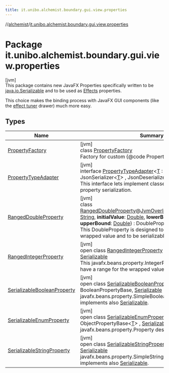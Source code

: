```yaml
---
title: it.unibo.alchemist.boundary.gui.view.properties
---
```

//[alchemist](../../index.html)/[it.unibo.alchemist.boundary.gui.view.properties](index.html)



# Package it.unibo.alchemist.boundary.gui.view.properties



[jvm]\
This package contains new JavaFX Properties specifically written to be [java.io.Serializable](https://docs.oracle.com/javase/8/docs/api/java/io/Serializable.html) and to be used as [Effects](../it.unibo.alchemist.boundary.gui.effects/-effect-f-x/index.html) properties. 



 This choice makes the binding process with JavaFX GUI components (like the [ effect tuner](../it.unibo.alchemist.boundary.gui.controller/-effect-properties-controller/index.html) drawer) much more easy.



## Types


| Name | Summary |
|---|---|
| [PropertyFactory](-property-factory/index.html) | [jvm]<br>class [PropertyFactory](-property-factory/index.html)<br>Factory for custom {@code Property}. |
| [PropertyTypeAdapter](-property-type-adapter/index.html) | [jvm]<br>interface [PropertyTypeAdapter](-property-type-adapter/index.html)<[T](-property-type-adapter/index.html) : Property<out [Any](https://kotlinlang.org/api/latest/jvm/stdlib/kotlin/-any/index.html)>?> : JsonSerializer<[T](../it.unibo.alchemist.boundary.monitor/-f-x-step-monitor/index.html)> , JsonDeserializer<[T](../it.unibo.alchemist.boundary.monitor/-f-x-step-monitor/index.html)> <br>This interface lets implement classes for JavaFX custom property serialization. |
| [RangedDoubleProperty](-ranged-double-property/index.html) | [jvm]<br>class [RangedDoubleProperty](-ranged-double-property/index.html)@[JvmOverloads](https://kotlinlang.org/api/latest/jvm/stdlib/kotlin.jvm/-jvm-overloads/index.html)()constructor(**name**: [String](https://kotlinlang.org/api/latest/jvm/stdlib/kotlin/-string/index.html), **initialValue**: [Double](https://kotlinlang.org/api/latest/jvm/stdlib/kotlin/-double/index.html), **lowerBound**: [Double](https://kotlinlang.org/api/latest/jvm/stdlib/kotlin/-double/index.html), **upperBound**: [Double](https://kotlinlang.org/api/latest/jvm/stdlib/kotlin/-double/index.html)) : DoublePropertyBase, [Serializable](https://docs.oracle.com/javase/8/docs/api/java/io/Serializable.html)<br>This DoubleProperty is designed to have a range for the wrapped value and to be serializable. |
| [RangedIntegerProperty](-ranged-integer-property/index.html) | [jvm]<br>open class [RangedIntegerProperty](-ranged-integer-property/index.html) : IntegerPropertyBase, [Serializable](https://docs.oracle.com/javase/8/docs/api/java/io/Serializable.html)<br>This javafx.beans.property.IntegerProperty is designed to have a range for the wrapped value and to be serializable. |
| [SerializableBooleanProperty](-serializable-boolean-property/index.html) | [jvm]<br>open class [SerializableBooleanProperty](-serializable-boolean-property/index.html) : BooleanPropertyBase, [Serializable](https://docs.oracle.com/javase/8/docs/api/java/io/Serializable.html)<br>javafx.beans.property.SimpleBooleanProperty that implements also [Serializable](https://docs.oracle.com/javase/8/docs/api/java/io/Serializable.html). |
| [SerializableEnumProperty](-serializable-enum-property/index.html) | [jvm]<br>open class [SerializableEnumProperty](-serializable-enum-property/index.html)<[T](-serializable-enum-property/index.html) : [Enum](https://docs.oracle.com/javase/8/docs/api/java/lang/Enum.html)<[T](../it.unibo.alchemist.boundary.monitor/-f-x-step-monitor/index.html)>?> : ObjectPropertyBase<[T](../it.unibo.alchemist.boundary.monitor/-f-x-step-monitor/index.html)> , [Serializable](https://docs.oracle.com/javase/8/docs/api/java/io/Serializable.html)<br>javafx.beans.property.Property designed to wrap an [enum](https://docs.oracle.com/javase/8/docs/api/java/lang/Enum.html). |
| [SerializableStringProperty](-serializable-string-property/index.html) | [jvm]<br>open class [SerializableStringProperty](-serializable-string-property/index.html) : StringPropertyBase, [Serializable](https://docs.oracle.com/javase/8/docs/api/java/io/Serializable.html)<br>javafx.beans.property.SimpleStringProperty that implements also [Serializable](https://docs.oracle.com/javase/8/docs/api/java/io/Serializable.html). |

